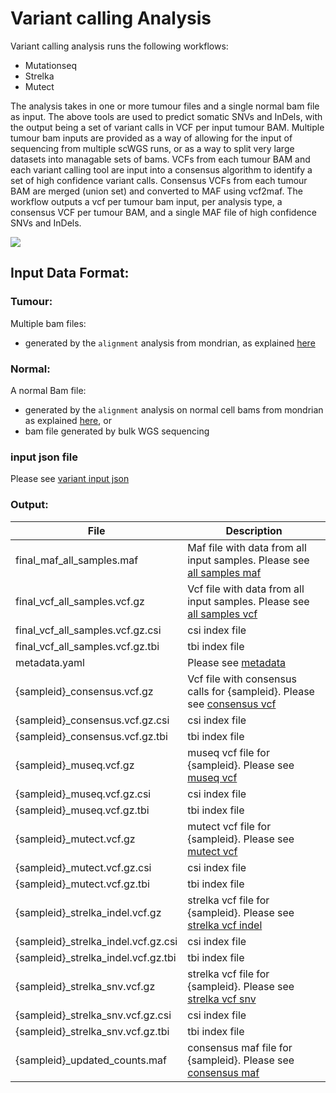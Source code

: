 # Variant calling Analysis

Variant calling analysis runs the following workflows:

- Mutationseq
- Strelka
- Mutect

The analysis takes in one or more tumour files and a single normal bam file as input.  The above tools are used to predict somatic SNVs and InDels, with the output being a set of variant calls in VCF per input tumour BAM.  Multiple tumour bam inputs are provided as a way of allowing for the input of sequencing from multiple scWGS runs, or as a way to split very large datasets into managable sets of bams.  VCFs from each tumour BAM and each variant calling tool are input into a consensus algorithm to identify a set of high confidence variant calls.  Consensus VCFs from each tumour BAM are merged (union set) and converted to MAF using vcf2maf.  The workflow outputs a vcf per tumour bam input, per analysis type, a consensus VCF per tumour BAM, and a single MAF file of high confidence SNVs and InDels.

![](https://lucid.app/publicSegments/view/863a76d0-b7ef-408c-bb08-07597fd9fda8/image.png)

## Input Data Format:

### Tumour:
Multiple bam files:
- generated by the `alignment` analysis from mondrian, as explained [here](data_formats/alignment.md#merged-bam)

### Normal:
A normal Bam file:
- generated by the `alignment` analysis on normal cell bams from mondrian as explained [here](data_formats/alignment.md#merged-bam), or
- bam file generated by bulk WGS sequencing



### input json file

Please see [variant input json](data_formats/variant_calling.md#input-json)


### Output:
| File                               | Description                                                                                                                        |
|------------------------------------|------------------------------------------------------------------------------------------------------------------------------------|
|final_maf_all_samples.maf           | Maf file with data from all input samples. Please see [all samples maf](data_formats/variant_calling.md#maf-file-with-all-samples) |
|final_vcf_all_samples.vcf.gz        | Vcf file with data from all input samples. Please see [all samples vcf](data_formats/variant_calling.md#vcf-file-with-all-samples) |
|final_vcf_all_samples.vcf.gz.csi    | csi index file                                                                                                                     |
|final_vcf_all_samples.vcf.gz.tbi    | tbi index file                                                                                                                     |
|metadata.yaml                       | Please see [metadata](data_formats/metadata_yaml_output.md#variant-calling)                                                                      |
|{sampleid}_consensus.vcf.gz         | Vcf file with consensus calls for {sampleid}. Please see [consensus vcf](data_formats/variant_calling.md#consensus-vcf)            |
|{sampleid}_consensus.vcf.gz.csi     | csi index file                                                                                                                     |
|{sampleid}_consensus.vcf.gz.tbi     | tbi index file                                                                                                                     |
|{sampleid}_museq.vcf.gz             | museq vcf file for {sampleid}. Please see [museq vcf](data_formats/variant_calling.md#museq-vcf)                                   |
|{sampleid}_museq.vcf.gz.csi         | csi index file                                                                                                                     |
|{sampleid}_museq.vcf.gz.tbi         | tbi index file                                                                                                                     |
|{sampleid}_mutect.vcf.gz            | mutect vcf file for {sampleid}. Please see [mutect vcf](data_formats/variant_calling.md#mutect-vcf)                                |
|{sampleid}_mutect.vcf.gz.csi        | csi index file                                                                                                                     |
|{sampleid}_mutect.vcf.gz.tbi        | tbi index file                                                                                                                     |
|{sampleid}_strelka_indel.vcf.gz     | strelka vcf file for {sampleid}. Please see [strelka vcf indel](data_formats/variant_calling.md#strelka-vcf)                       |
|{sampleid}_strelka_indel.vcf.gz.csi | csi index file                                                                                                                     |
|{sampleid}_strelka_indel.vcf.gz.tbi | tbi index file                                                                                                                     |
|{sampleid}_strelka_snv.vcf.gz       | strelka vcf file for {sampleid}. Please see [strelka vcf snv](data_formats/variant_calling.md#strelka-vcf)                         | 
|{sampleid}_strelka_snv.vcf.gz.csi   | csi index file                                                                                                                     |
|{sampleid}_strelka_snv.vcf.gz.tbi   | tbi index file                                                                                                                     |
|{sampleid}_updated_counts.maf       | consensus maf file for {sampleid}. Please see [consensus maf](data_formats/variant_calling.md#consensus-maf)                       |

